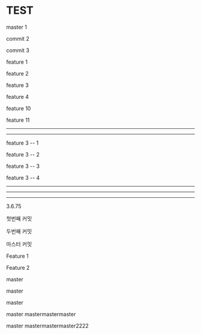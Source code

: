 # TEST

master 1

commit 2

commit 3


feature 1 

feature 2

feature 3

feature 4

feature 10

feature 11

------------------------------------------------------------------------

------------------------------------------------------------------------

feature 3 -- 1

feature 3 -- 2

feature 3 -- 3

feature 3 -- 4


------------------------------------------------------------------------

------------------------------------------------------------------------

------------------------------------------------------------------------

3.6.75





첫번째 커밋

두번째 커밋


마스터 커밋


Feature 1

Feature 2

master


master


master

master mastermastermaster

master mastermastermaster2222


